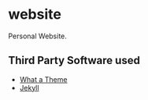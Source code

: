 # website
Personal Website.

## Third Party Software used

- [What a Theme](https://thedevslot.github.io/WhatATheme/)
- [Jekyll](https://jekyllrb.com)
